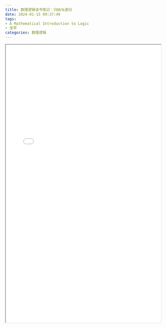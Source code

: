 ```yaml
---
title: 数理逻辑读书笔记：归纳与递归
date: 2024-01-15 09:37:49
tags:
- A Mathematical Introduction to Logic
- 坐牢
categories: 数理逻辑
---
```


<iframe src="/myjs/pdfjs/web/viewer.html?file=/pdf/logic.pdf" style='width:100%;height:900px'></iframe>
